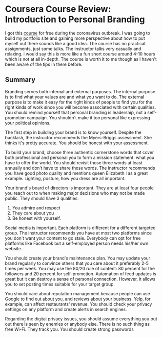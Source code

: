 # Coursera Course Review: Introduction to Personal Branding

I got this [course](https://www.coursera.org/learn/personal-branding) for free during the coronavirus outbreak. I was going to build my portfolio site and gaining more perspective about how to put myself out there sounds like a good idea. The course has no practical assignments, just some talks. The instructor talks very casually and relaxing. I would say this is more like a fun short course around 4-10 hours which is not at all in-depth. The course is worth it to me though as I haven't been aware of the tips in there before.

## Summary

Branding serves both internal and external purposes. The internal purpose is to find what your values are and what you want to do. The external purpose is to make it easy for the right kinds of people to find you for the right kinds of work since you will become associated with certain qualities. You should remind yourself that personal branding is leadership, not a self-promotion campaign. You shouldn't make it too personal like expressing your political opinions.

The first step in building your brand is to know yourself. Despite the backlash, the instructor recommends the Myers-Briggs assessment. She thinks it's pretty accurate. You should be honest with your assessment.

To build your brand, choose three authentic cornerstone words that cover both professional and personal you to form a mission statement: what you have to offer the world. You should revisit those three words at least annually and don't have to share those words. The instructor recommends you have good photo quality and mentions queen Elizabeth I as a great example. Lighting, posture, how you dress are all important.

Your brand's board of directors is important. They are at least four people you reach out to when making major decisions who may not be made public. They should have 3 qualities:

1. You admire and respect
2. They care about you
3. Be honest with yourself.

Social media is important. Each platform is different for a different targeted group. The instructor recommends you have at most two platforms since you don't want your content to go stale. Everybody can opt for free platforms like Facebook but a self-employed person needs his/her own website.

You should create your brand's maintenance plan. You may update your brand regularly to convince others that you care about it preferably 2-5 times per week. You may use the 80/20 rule of content: 80 percent for the followers and 20 percent for self-promotion. Automation of feed updates is great but it can destroy a sense of personal connection. However, it allows you to set posting times suitable for your target group.

You should care about reputation management because people can use Google to find out about you, and reviews about your business. Yelp, for example, can affect restaurants' revenue. You should check your privacy settings on any platform and create alerts in search engines.

Regarding the digital privacy issues, you should assume everything you put out there is seen by enemies or anybody else. There is no such thing as free Wi-Fi. They track you. You should create strong passwords
